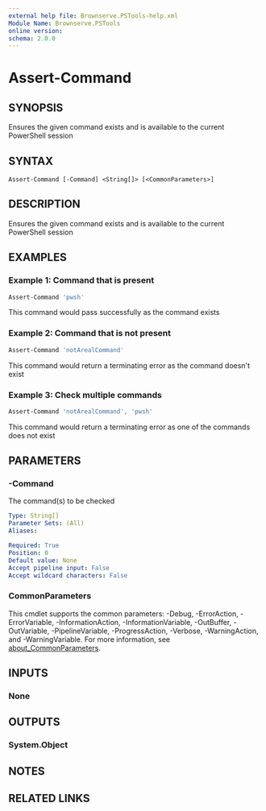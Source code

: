 ```yaml
---
external help file: Brownserve.PSTools-help.xml
Module Name: Brownserve.PSTools
online version:
schema: 2.0.0
---
```


# Assert-Command

## SYNOPSIS

Ensures the given command exists and is available to the current PowerShell session

## SYNTAX

```text
Assert-Command [-Command] <String[]> [<CommonParameters>]
```

## DESCRIPTION

Ensures the given command exists and is available to the current PowerShell session

## EXAMPLES

### Example 1: Command that is present

```powershell
Assert-Command 'pwsh'
```

This command would pass successfully as the command exists

### Example 2: Command that is not present

```powershell
Assert-Command 'notArealCommand'
```

This command would return a terminating error as the command doesn't exist

### Example 3: Check multiple commands

```powershell
Assert-Command 'notArealCommand', 'pwsh'
```

This command would return a terminating error as one of the commands does not exist

## PARAMETERS

### -Command

The command(s) to be checked

```yaml
Type: String[]
Parameter Sets: (All)
Aliases:

Required: True
Position: 0
Default value: None
Accept pipeline input: False
Accept wildcard characters: False
```

### CommonParameters

This cmdlet supports the common parameters: -Debug, -ErrorAction, -ErrorVariable, -InformationAction, -InformationVariable, -OutBuffer, -OutVariable, -PipelineVariable, -ProgressAction, -Verbose, -WarningAction, and -WarningVariable. For more information, see [about_CommonParameters](http://go.microsoft.com/fwlink/?LinkID=113216).

## INPUTS

### None

## OUTPUTS

### System.Object

## NOTES

## RELATED LINKS
